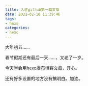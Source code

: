 ```yaml
---
title: 入驻github第一篇文章
date: 2021-02-16 11:39:46
tags:
- hexo
categories:
- hexo
---
```


大年初五……

春节假期还有最后一天……，又老了一岁。

今天学会用hexo发布博客文章，开心。

还有好多设置的地方没有搞明白。加油。

